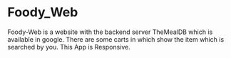 # Foody_Web
Foody-Web is a website with the backend server TheMealDB which is available in google. There are some carts in which show the item which is searched by you. This App is Responsive.  
